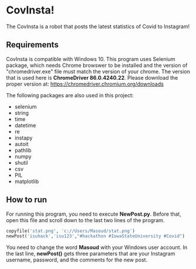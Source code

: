 # CovInsta!
The CovInsta is a robot that posts the latest statistics of Covid to Instagram!

## Requirements
CovInsta is compatible with Windows 10.
This program uses Selenium package, which needs Chrome browswer to be installed and the version of "chromedriver.exe" file must match the version of your chrome. The version that is used here is **ChromeDriver 86.0.4240.22**. Please download the proper version at: https://chromedriver.chromium.org/downloads

The following packages are also used in this project:
- selenium
- string
- time
- datetime
- re
- instapy
- autoit
- pathlib
- numpy
- shutil
- csv
- PIL
- matplotlib


## How to run
For running this program, you need to execute **NewPost.py**. Before that, open this file and scroll down to the last two lines of the program. 

```python
copyfile('stat.png', 'c://Users/Masoud/stat.png')
newPost('isuhack','isu123',"#hackathon #IowaStateUniversity #Covid")
```

You need to change the word **Masoud** with your Windows user account.
In the last line, **newPost()** gets three parameters that are your Instagram username, password, and the comments for the new post.


